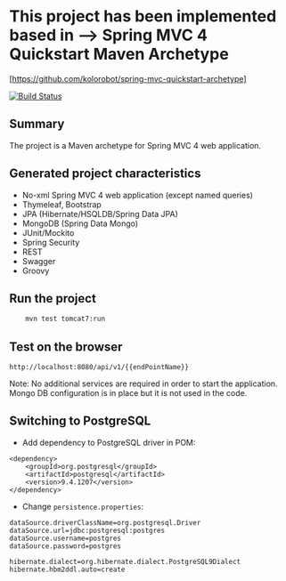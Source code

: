 This project has been implemented based in --> Spring MVC 4 Quickstart Maven Archetype
=========================================
[https://github.com/kolorobot/spring-mvc-quickstart-archetype]

[![Build Status](https://travis-ci.org/leandrocgsi/erudio-api-with-groovy.svg?branch=master)](https://travis-ci.org/leandrocgsi/erudio-api-with-groovy)

Summary
-------
The project is a Maven archetype for Spring MVC 4 web application.

Generated project characteristics
-------------------------
* No-xml Spring MVC 4 web application (except named queries)
* Thymeleaf, Bootstrap
* JPA (Hibernate/HSQLDB/Spring Data JPA)
* MongoDB (Spring Data Mongo)
* JUnit/Mockito
* Spring Security
* REST
* Swagger
* Groovy

Run the project
----------------

```bash
	mvn test tomcat7:run
```

Test on the browser
-------------------

	http://localhost:8080/api/v1/{{endPointName}}

Note: No additional services are required in order to start the application. Mongo DB configuration is in place but it is not used in the code.

Switching to PostgreSQL
-----------------------

* Add dependency to PostgreSQL driver in POM:

```
<dependency>
    <groupId>org.postgresql</groupId>
    <artifactId>postgresql</artifactId>
    <version>9.4.1207</version>
</dependency>
```

* Change `persistence.properties`:

```
dataSource.driverClassName=org.postgresql.Driver
dataSource.url=jdbc:postgresql:postgres
dataSource.username=postgres
dataSource.password=postgres

hibernate.dialect=org.hibernate.dialect.PostgreSQL9Dialect
hibernate.hbm2ddl.auto=create
```